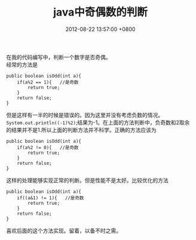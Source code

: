 ﻿---
title: java中奇偶数的判断
date: 2012-08-22 13:57:00 +0800 
layout: post
permalink: /blog/2012/08/22/java中奇偶数的判断.html
categories:
  - 问题一箩筐
tags:
  - JAVA
  - 奇偶
---

在我的代码编写中，判断一个数字是否奇偶。<br/>
经常的方法是
```
public boolean isOdd(int a){
    if(a%2 == 1){   //是奇数
        return true;
    }
    return false;
}
```
但是这样有一半的时候是错误的。因为这里并没有考虑负数的情况。`System.out.println((-1)%2)`;结果为-1。在上面的方法判断中，负奇数和2取余的结果并不是1.所以上面的判断方法并不科学。正确的方法应该为
```
public boolean isOdd(int a){
    if(a%2 != 0){   //是奇数        
        return true;
    }    
    return false;
}
```
这样的处理能够实现正常的判断。但是性能不是太好。比较优化的方法
```
public boolean isOdd(int a){
    if((a&1) != 1){   //是奇数
        return true;
    }
    return false;
}
```
喜欢后面的这个方法实现。留着，以备不时之需。